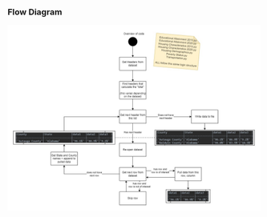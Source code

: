 ### Flow Diagram
![Flow Diagram](https://github.com/C-DRAPS/C-DRAPS_Code/blob/main/Meaningful%20Work%20&%20Wealth/ACS%20Poverty%20Levels/7-Pillars%20of%20Health%20Flow%20Diagram.jpg?raw=true)
